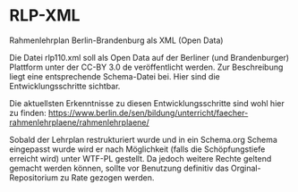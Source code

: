 # RLP-XML
Rahmenlehrplan Berlin-Brandenburg als XML (Open Data)

Die Datei rlp110.xml soll als Open Data auf der Berliner (und Brandenburger) Plattform unter der CC-BY 3.0 de veröffentlicht werden.
Zur Beschreibung liegt eine entsprechende Schema-Datei bei.
Hier sind die Entwicklungsschritte sichtbar.

Die aktuellsten Erkenntnisse zu diesen Entwicklungsschritte sind wohl hier zu finden:
https://www.berlin.de/sen/bildung/unterricht/faecher-rahmenlehrplaene/rahmenlehrplaene/

Sobald der Lehrplan restrukturiert wurde und in ein Schema.org Schema eingepasst wurde wird er nach Möglichkeit (falls die Schöpfungstiefe erreicht wird) unter WTF-PL gestellt. Da jedoch weitere Rechte geltend gemacht werden können, sollte vor Benutzung definitiv das Orginal-Repositorium zu Rate gezogen werden.
